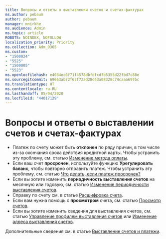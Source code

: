 ```yaml
---
title: Вопросы и ответы о выставлении счетов и счетах-фактурах
ms.author: pebaum
author: pebaum
manager: mnirkhe
ms.audience: Admin
ms.topic: article
ROBOTS: NOINDEX, NOFOLLOW
localization_priority: Priority
ms.collection: Adm_O365
ms.custom:
- "1500024"
- "5525"
- "1500005"
- "5523"
ms.openlocfilehash: e4034ec6f71f4578dbfdfcdfb5355d22fbd7c88e
ms.sourcegitcommit: 69663ab72f62f72ad28d43a08328c74caaa697bc
ms.translationtype: HT
ms.contentlocale: ru-RU
ms.lasthandoff: 05/04/2020
ms.locfileid: "44017129"
---
```

# <a name="billing-or-invoice-faq"></a>Вопросы и ответы о выставлении счетов и счетах-фактурах

- Платеж по счету может быть **отклонен** по ряду причин, в том числе из-за окончания срока действия кредитной карты. Чтобы устранить эту проблему, см. статью [Изменение метода оплаты](https://docs.microsoft.com/microsoft-365/commerce/billing-and-payments/change-payment-method).
- Если ваш счет **просрочен**, используйте функцию **Урегулировать баланс**, чтобы повторно отправить платеж. Чтобы устранить эту проблему, см. статью [Что делать, если платеж просрочен?](https://docs.microsoft.com/microsoft-365/commerce/billing-and-payments/pay-for-your-subscription?view=o365-worldwide#what-if-my-credit-card-was-declined-and-my-payment-is-past-due)
- Если вы хотите изменить **периодичность выставления счетов** на месячную или годовую, см. статью [Изменение периодичности выставления счетов](https://docs.microsoft.com/microsoft-365/commerce/billing-and-payments/pay-for-your-subscription?view=o365-worldwide#what-if-my-credit-card-was-declined-and-my-payment-is-past-due).
- Справку по счету см. в статье [Расшифровка счета](https://docs.microsoft.com/microsoft-365/commerce/billing-and-payments/understand-your-invoice2).
- Если вам нужна помощь с **просмотром** счета, см. статью [Просмотр счетов](https://docs.microsoft.com/microsoft-365/commerce/billing-and-payments/view-your-bill-or-invoice).
- Если вы хотите изменить сведения для выставления счетов, см. статью [Управление профилем выставления счетов](https://docs.microsoft.com/microsoft-365/commerce/billing-and-payments/manage-billing-profiles) или [Изменение адреса выставления счетов](https://docs.microsoft.com/microsoft-365/commerce/billing-and-payments/change-your-billing-addresses).

Дополнительные сведения см. в статье [Выставление счетов и платежи](https://docs.microsoft.com/microsoft-365/commerce/billing-and-payments/).
